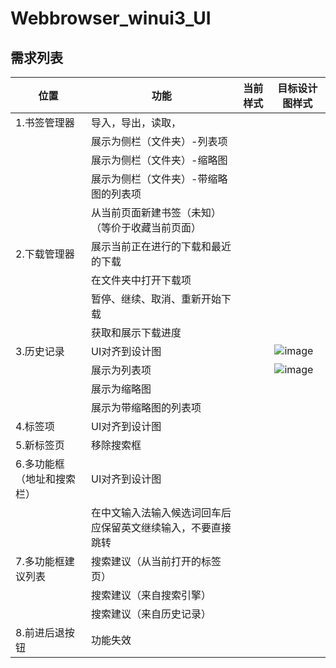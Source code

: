 # Webbrowser_winui3_UI

## 需求列表


| 位置 | 功能 | 当前样式 | 目标设计图样式 |
| ------------- | ------------- |------------- |------------- |
| 1.书签管理器 | 导入，导出，读取，| 
|  | 展示为侧栏（文件夹）-列表项 |
|  | 展示为侧栏（文件夹）-缩略图 |
|  | 展示为侧栏（文件夹）-带缩略图的列表项 |
|  | 从当前页面新建书签（未知）（等价于收藏当前页面） |
| 2.下载管理器| 展示当前正在进行的下载和最近的下载
|  | 在文件夹中打开下载项 |
|  | 暂停、继续、取消、重新开始下载 |
|  | 获取和展示下载进度 |
| 3.历史记录| UI对齐到设计图 |   | ![image](https://user-images.githubusercontent.com/6630660/230348799-dc039034-561b-43bf-a5cf-839d3530e07b.png)
|  | 展示为列表项 |   | ![image](https://user-images.githubusercontent.com/6630660/230348799-dc039034-561b-43bf-a5cf-839d3530e07b.png)
|  | 展示为缩略图 |
|  | 展示为带缩略图的列表项 |
| 4.标签项| UI对齐到设计图 |
| 5.新标签页 |移除搜索框|
| 6.多功能框（地址和搜索栏） |UI对齐到设计图| 
|  |在中文输入法输入候选词回车后应保留英文继续输入，不要直接跳转| 
| 7.多功能框建议列表 |搜索建议（从当前打开的标签页）|
|  | 搜索建议（来自搜索引擎） |
|  | 搜索建议（来自历史记录） |
| 8.前进后退按钮 |功能失效|
